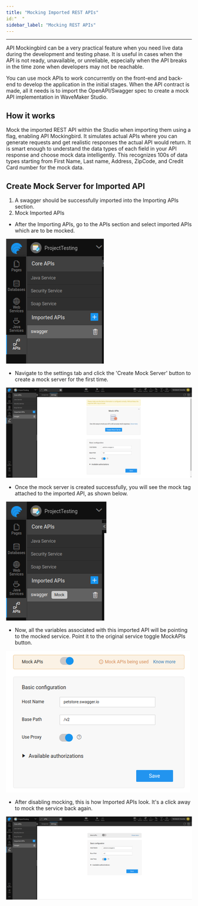 ```yaml
---
title: "Mocking Imported REST APIs"
id:"  "
sidebar_label: "Mocking REST APIs"
---
```

---

API Mockingbird can be a very practical feature when you need live data during the development and testing phase. It is useful in cases when the API is not ready, unavailable, or unreliable, especially when the API breaks in the time zone when developers may not be reachable. 

You can use mock APIs to work concurrently on the front-end and back-end to develop the application in the initial stages. When the API contract is made, all it needs is to import the OpenAPI/Swagger spec to create a mock API implementation in WaveMaker Studio.

## How it works

Mock the imported REST API within the Studio when importing them using a flag, enabling API Mockingbird. It simulates actual APIs where you can generate requests and get realistic responses the actual API would return. It is smart enough to understand the data types of each field in your API response and choose mock data intelligently. This recognizes 100s of data types starting from First Name, Last name, Address, ZipCode, and Credit Card number for the mock data.

## Create Mock Server for Imported API

1. A swagger should be successfully imported into the Importing APIs section.
2. Mock Imported APIs

- After the Importing APIs, go to the APIs section and select imported APIs which are to be mocked.

[![create mock api](/learn/assets/imported-apis.png)](/learn/assets/imported-apis.png)

- Navigate to the settings tab and click the 'Create Mock Server' button to create a mock server for the first time.

[![create mock api](/learn/assets/apis-settings.png)](/learn/assets/apis-settings.png)

- Once the mock server is created successfully, you will see the mock tag attached to the imported API, as shown below.

[![create mock api](/learn/assets/moked-apis.png)](/learn/assets/moked-apis.png)

- Now, all the variables associated with this imported API will be pointing to the mocked service. Point it to the original service toggle MockAPIs button.

[![create mock api](/learn/assets/enabled-moked-apis.png)](/learn/assets/enabled-moked-apis.png)

- After disabling mocking, this is how Imported APIs look. It's a click away to mock the service back again.

[![create mock api](/learn/assets/diable-moked-apis.png)](/learn/assets/diable-moked-apis.png)